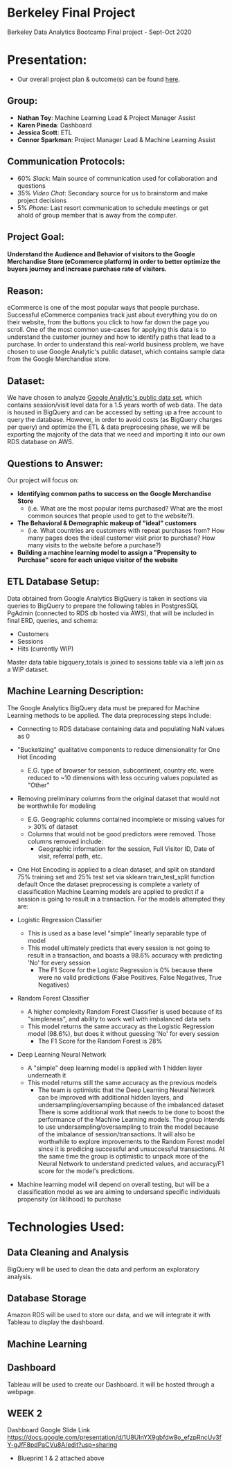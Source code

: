 # Berkeley Final Project
Berkeley Data Analytics Bootcamp Final project - Sept-Oct 2020

# Presentation:
- Our overall project plan & outcome(s) can be found [here](https://docs.google.com/presentation/d/1IJwm4imWicTFp8LapvV8N88eyIyjYjRl-6_hksx4jWI/edit?usp=sharing).

## Group:
- **Nathan Toy**: Machine Learning Lead & Project Manager Assist
- **Karen Pineda**: Dashboard
- **Jessica Scott**: ETL
- **Connor Sparkman**: Project Manager Lead & Machine Learning Assist

## Communication Protocols:
- 60% *Slack*: Main source of communication used for collaboration and questions
- 35% *Video Chat*: Secondary source for us to brainstorm and make project decisions
- 5% *Phone*: Last resort communication to schedule meetings or get ahold of group member that is away from the computer.

## Project Goal:
 #### Understand the Audience and Behavior of visitors to the Google Merchandise Store (eCommerce platform) in order to better optimize the buyers journey and increase purchase rate of visitors.

## Reason:
eCommerce is one of the most popular ways that people purchase. Successful eCommerce companies track just about everything you do on their website, from the buttons you click to how far down the page you scroll. One of the most common use-cases for applying this data is to understand the customer journey and how to identify paths that lead to a purchase. 
In order to understand this real-world business problem, we have chosen to use Google Analytic's public dataset, which contains sample data from the Google Merchandise store.

## Dataset:
We have chosen to analyze [Google Analytic's public data set](https://support.google.com/analytics/answer/7586738?hl=en), which contains session/visit level data for a 1.5 years worth of web data. The data is housed in BigQuery and can be accessed by setting up a free account to query the database.
However, in order to avoid costs (as BigQuery charges per query) and optimize the ETL & data preprocesing phase, we will be exporting the majority of the data that we need and importing it into our own RDS database on AWS.

## Questions to Answer:
Our project will focus on:
- **Identifying common paths to success on the Google Merchandise Store**
  - (i.e. What are the most popular items purchased? What are the most common sources that people used to get to the website?). 
- **The Behavioral & Demographic makeup of "ideal" customers**
  - (i.e. What countries are customers with repeat purchases from? How many pages does the ideal customer visit prior to purchase? How many visits to the website before a purchase?)
- **Building a machine learning model to assign a "Propensity to Purchase" score for each unique visitor of the website**

## ETL Database Setup:
Data obtained from Google Analytics BigQuery is taken in sections via queries to BigQuery to prepare the following tables in PostgresSQL PgAdmin (connected to RDS db hosted via AWS), that will be included in final ERD, queries, and schema:
  - Customers
  - Sessions
  - Hits (currently WIP)

Master data table bigquery_totals is joined to sessions table via a left join as a WIP dataset. 

## Machine Learning Description:
The Google Analytics BigQuery data must be prepared for Machine Learning methods to be applied. The data preprocessing steps include:
 - Connecting to RDS database containing data and populating NaN values as 0
 - "Bucketizing" qualitative components to reduce dimensionality for One Hot Encoding
   - E.G. type of browser for session, subcontinent, country etc. were reduced to ~10 dimensions with less occuring values populated as "Other"
 - Removing preliminary columns from the original dataset that would not be worthwhile for modeling
   - E.G. Geographic columns contained incomplete or missing values for > 30% of dataset 
   - Columns that would not be good predictors were removed. Those columns removed include:
     - Geographic information for the session, Full Visitor ID, Date of visit, referral path, etc.  
 - One Hot Encoding is applied to a clean dataset, and split on standard 75% training set and 25% test set via sklearn train_test_split function default
Once the dataset preprocessing is complete a variety of classification Machine Learning models are applied to predict if a session is going to result in a transaction. For the models attempted they are:
 - Logistic Regression Classifier
   - This is used as a base level "simple" linearly separable type of model
   - This model ultimately predicts that every session is not going to result in a transaction, and boasts a 98.6% accuracy with predicting 'No' for every session
     - The F1 Score for the Logistc Regression is 0% because there were no valid predictions (False Positives, False Negatives, True Negatives) 
 - Random Forest Classifier
   - A higher complexity Random Forest Classifier is used because of its "simpleness", and ability to work well with imbalanced data sets
   - This model returns the same accuracy as the Logistic Regression model (98.6%), but does it without guessing 'No' for every session
     - The F1 Score for the Random Forest is 28%
 - Deep Learning Neural Network
   - A "simple" deep learning model is applied with 1 hidden layer underneath it
   - This model returns still the same accuracy as the previous models
     - The team is optimistic that the Deep Learning Neural Network can be improved with additional hidden layers, and undersampling/oversampling because of the imbalanced dataset
There is some additional work that needs to be done to boost the performance of the Machine Learning models. The group intends to use undersampling/oversampling to train the model because of the imbalance of session/transactions. It will also be worthwhile to explore improvements to the Random Forest model since it is predicing successful and unsuccessful transactions. At the same time the group is optimistic to unpack more of the Neural Network to understand predicted values, and accuracy/F1 score for the model's predictions.  
  
  - Machine learning model will depend on overall testing, but will be a classification model as we are aiming to undersand specific individuals propensity (or liklihood) to purchase

# Technologies Used:
## Data Cleaning and Analysis
BigQuery will be used to clean the data and perform an exploratory analysis.
 
## Database Storage
 Amazon RDS will be used to store our data, and we will integrate it with Tableau to display the dashboard.
 
## Machine Learning

## Dashboard
Tableau will be used to create our Dashboard. It will be hosted through a webpage. 


## WEEK 2 
Dashboard Google Slide Link https://docs.google.com/presentation/d/1U8UInYX9gbfdw8o_efzpRncUv3fY-gJfF8pdPaCVu8A/edit?usp=sharing

- Blueprint 1 & 2 attached above  
